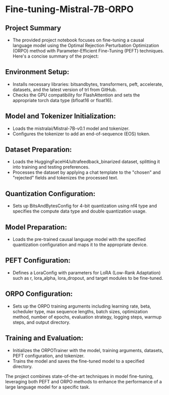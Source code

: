 # Fine-tuning-Mistral-7B-ORPO

## Project Summary
- The provided project notebook focuses on fine-tuning a causal language model using the Optimal Rejection Perturbation Optimization (ORPO) method with Parameter-Efficient Fine-Tuning (PEFT) techniques. Here's a concise summary of the project:

## Environment Setup:

- Installs necessary libraries: bitsandbytes, transformers, peft, accelerate, datasets, and the latest version of trl from GitHub.
- Checks the GPU compatibility for FlashAttention and sets the appropriate torch data type (bfloat16 or float16).
  
## Model and Tokenizer Initialization:

- Loads the mistralai/Mistral-7B-v0.1 model and tokenizer.
- Configures the tokenizer to add an end-of-sequence (EOS) token.
  
## Dataset Preparation:

- Loads the HuggingFaceH4/ultrafeedback_binarized dataset, splitting it into training and testing preferences.
- Processes the dataset by applying a chat template to the "chosen" and "rejected" fields and tokenizes the processed text.
  
## Quantization Configuration:

- Sets up BitsAndBytesConfig for 4-bit quantization using nf4 type and specifies the compute data type and double quantization usage.
  
## Model Preparation:

- Loads the pre-trained causal language model with the specified quantization configuration and maps it to the appropriate device.
  
## PEFT Configuration:

- Defines a LoraConfig with parameters for LoRA (Low-Rank Adaptation) such as r, lora_alpha, lora_dropout, and target modules to be fine-tuned.
  
## ORPO Configuration:

- Sets up the ORPO training arguments including learning rate, beta, scheduler type, max sequence lengths, batch sizes, optimization method, number of epochs, evaluation strategy, logging steps, warmup steps, and output directory.
  
## Training and Evaluation:

- Initializes the ORPOTrainer with the model, training arguments, datasets, PEFT configuration, and tokenizer.
- Trains the model and saves the fine-tuned model to a specified directory.

The project combines state-of-the-art techniques in model fine-tuning, leveraging both PEFT and ORPO methods to enhance the performance of a large language model for a specific task. ​
